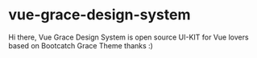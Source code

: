 # vue-grace-design-system
Hi there, Vue Grace Design System is open source UI-KIT for Vue lovers based on Bootcatch Grace Theme thanks :)
